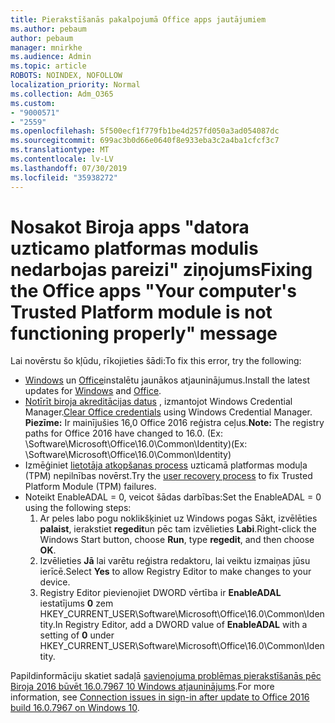 ```yaml
---
title: Pierakstīšanās pakalpojumā Office apps jautājumiem
ms.author: pebaum
author: pebaum
manager: mnirkhe
ms.audience: Admin
ms.topic: article
ROBOTS: NOINDEX, NOFOLLOW
localization_priority: Normal
ms.collection: Adm_O365
ms.custom:
- "9000571"
- "2559"
ms.openlocfilehash: 5f500ecf1f779fb1be4d257fd050a3ad054087dc
ms.sourcegitcommit: 699ac3b0d66e0640f8e933eba3c2a4ba1cfcf3c7
ms.translationtype: MT
ms.contentlocale: lv-LV
ms.lasthandoff: 07/30/2019
ms.locfileid: "35938272"
---
```

# <a name="fixing-the-office-apps-your-computers-trusted-platform-module-is-not-functioning-properly-message"></a><span data-ttu-id="5fe6d-102">Nosakot Biroja apps "datora uzticamo platformas modulis nedarbojas pareizi" ziņojums</span><span class="sxs-lookup"><span data-stu-id="5fe6d-102">Fixing the Office apps "Your computer's Trusted Platform module is not functioning properly" message</span></span>

<span data-ttu-id="5fe6d-103">Lai novērstu šo kļūdu, rīkojieties šādi:</span><span class="sxs-lookup"><span data-stu-id="5fe6d-103">To fix this error, try the following:</span></span>

- <span data-ttu-id="5fe6d-104">[Windows](https://support.microsoft.com/help/4027667/windows-10-update) un [Office](https://support.office.com/article/update-office-and-your-computer-with-microsoft-update-2ab296f3-7f03-43a2-8e50-46de917611c5)instalētu jaunākos atjauninājumus.</span><span class="sxs-lookup"><span data-stu-id="5fe6d-104">Install the latest updates for [Windows](https://support.microsoft.com/help/4027667/windows-10-update) and [Office](https://support.office.com/article/update-office-and-your-computer-with-microsoft-update-2ab296f3-7f03-43a2-8e50-46de917611c5).</span></span>
- <span data-ttu-id="5fe6d-105">[Notīrīt biroja akreditācijas datus](https://docs.microsoft.com/eoffice/troubleshoot/error-messages/another-account-already-signed-in#step-3-clear-cached-credentials-on-the-computer) , izmantojot Windows Credential Manager.</span><span class="sxs-lookup"><span data-stu-id="5fe6d-105">[Clear Office credentials](https://docs.microsoft.com/eoffice/troubleshoot/error-messages/another-account-already-signed-in#step-3-clear-cached-credentials-on-the-computer) using Windows Credential Manager.</span></span><br/>
    <span data-ttu-id="5fe6d-106">**Piezīme:** Ir mainījušies 16,0 Office 2016 reģistra ceļus.</span><span class="sxs-lookup"><span data-stu-id="5fe6d-106">**Note:** The registry paths for Office 2016 have changed to 16.0.</span></span> <span data-ttu-id="5fe6d-107">(Ex: \Software\Microsoft\Office\16.0\Common\Identity\)</span><span class="sxs-lookup"><span data-stu-id="5fe6d-107">(Ex: \Software\Microsoft\Office\16.0\Common\Identity\)</span></span>
- <span data-ttu-id="5fe6d-108">Izmēģiniet [lietotāja atkopšanas process](https://docs.microsoft.com/office365/troubleshoot/administration/connection-issue-when-sign-in-office-2016#symptom-2) uzticamā platformas moduļa (TPM) nepilnības novērst.</span><span class="sxs-lookup"><span data-stu-id="5fe6d-108">Try the [user recovery process](https://docs.microsoft.com/office365/troubleshoot/administration/connection-issue-when-sign-in-office-2016#symptom-2) to fix Trusted Platform Module (TPM) failures.</span></span>
- <span data-ttu-id="5fe6d-109">Noteikt EnableADAL = 0, veicot šādas darbības:</span><span class="sxs-lookup"><span data-stu-id="5fe6d-109">Set the EnableADAL = 0 using the following steps:</span></span>  
    1. <span data-ttu-id="5fe6d-110">Ar peles labo pogu noklikšķiniet uz Windows pogas Sākt, izvēlēties **palaist**, ierakstiet **regedit**un pēc tam izvēlieties **Labi**.</span><span class="sxs-lookup"><span data-stu-id="5fe6d-110">Right-click the Windows Start button, choose **Run**, type **regedit**, and then choose **OK**.</span></span>
    2. <span data-ttu-id="5fe6d-111">Izvēlieties **Jā** lai varētu reģistra redaktoru, lai veiktu izmaiņas jūsu ierīcē.</span><span class="sxs-lookup"><span data-stu-id="5fe6d-111">Select **Yes** to allow Registry Editor to make changes to your device.</span></span>
    3. <span data-ttu-id="5fe6d-112">Registry Editor pievienojiet DWORD vērtība ir **EnableADAL** iestatījums **0** zem HKEY_CURRENT_USER\Software\Microsoft\Office\16.0\Common\Identity.</span><span class="sxs-lookup"><span data-stu-id="5fe6d-112">In Registry Editor, add a DWORD value of **EnableADAL** with a setting of **0** under HKEY_CURRENT_USER\Software\Microsoft\Office\16.0\Common\Identity.</span></span>

<span data-ttu-id="5fe6d-113">Papildinformāciju skatiet sadaļā [savienojuma problēmas pierakstīšanās pēc Biroja 2016 būvēt 16.0.7967 10 Windows atjauninājums](https://docs.microsoft.com/office365/troubleshoot/administration/connection-issue-when-sign-in-office-2016).</span><span class="sxs-lookup"><span data-stu-id="5fe6d-113">For more information, see [Connection issues in sign-in after update to Office 2016 build 16.0.7967 on Windows 10](https://docs.microsoft.com/office365/troubleshoot/administration/connection-issue-when-sign-in-office-2016).</span></span>